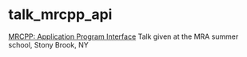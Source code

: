# talk_mrcpp_api

[MRCPP: Application Program Interface](http://cicero.xyz/v2/remark/github/stigrj/mrcpp-api-talk/master/mrcpp-api-talk.mkd/)
Talk given at the MRA summer school, Stony Brook, NY
